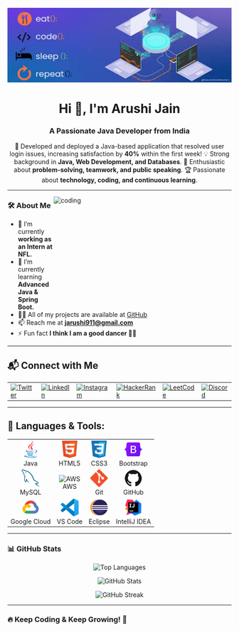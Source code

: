 ![logo](https://github.com/arujain15/arujain15/blob/main/resized_banner.jpg)

<h1 align="center">Hi 👋, I'm Arushi Jain</h1>
<h3 align="center">A Passionate Java Developer from India</h3>

<p align="center">
🚀 Developed and deployed a Java-based application that resolved user login issues, increasing satisfaction by <b>40%</b> within the first week!  
💡 Strong background in <b>Java, Web Development, and Databases</b>.  
🎯 Enthusiastic about <b>problem-solving, teamwork, and public speaking</b>.  
🏆 Passionate about <b>technology, coding, and continuous learning</b>.  
</p>

---

<img align="right" alt="coding" width="400" height ="250" src="https://media.tenor.com/IF2JdxzmyN4AAAAj/coding-girl.gif">

### **🛠 About Me**
- 🔭 I’m currently **working as an Intern at NFL.**
- 🌱 I’m currently learning **Advanced Java & Spring Boot.**
- 👨‍💻 All of my projects are available at [GitHub](https://github.com/arujain15)
- 📫 Reach me at **jarushi911@gmail.com**
- ⚡ Fun fact **I think I am a good dancer 💃🏻**

---

## **📬 Connect with Me**

<table align="center">
  <tr>
    <td><a href="https://twitter.com/@jain_arushiii" target="_blank"><img src="https://img.shields.io/badge/Twitter-1DA1F2?style=for-the-badge&logo=twitter&logoColor=white" alt="Twitter"/></a></td>
    <td><a href="https://linkedin.com/in/arushi-jain-418792259/" target="_blank"><img src="https://img.shields.io/badge/LinkedIn-0077B5?style=for-the-badge&logo=linkedin&logoColor=white" alt="LinkedIn"/></a></td>
    <td><a href="https://instagram.com/jain_aru15" target="_blank"><img src="https://img.shields.io/badge/Instagram-E4405F?style=for-the-badge&logo=instagram&logoColor=white" alt="Instagram"/></a></td>
    <td><a href="https://www.hackerrank.com/jarushi911" target="_blank"><img src="https://img.shields.io/badge/HackerRank-2EC866?style=for-the-badge&logo=hackerrank&logoColor=white" alt="HackerRank"/></a></td>
    <td><a href="https://www.leetcode.com/arushi_03" target="_blank"><img src="https://img.shields.io/badge/LeetCode-FFA116?style=for-the-badge&logo=leetcode&logoColor=white" alt="LeetCode"/></a></td>
    <td><a href="https://discord.gg/arushijain_18815" target="_blank"><img src="https://img.shields.io/badge/Discord-5865F2?style=for-the-badge&logo=discord&logoColor=white" alt="Discord"/></a></td>
  </tr>
</table>



---

## 🚀 Languages & Tools:

<table align="center">
  <tr>
    <td align="center"><img src="https://raw.githubusercontent.com/devicons/devicon/master/icons/java/java-original.svg" alt="Java" width="40" height="40"/><br>Java</td>
    <td align="center"><img src="https://raw.githubusercontent.com/devicons/devicon/master/icons/html5/html5-original.svg" alt="HTML5" width="40" height="40"/><br>HTML5</td>
    <td align="center"><img src="https://raw.githubusercontent.com/devicons/devicon/master/icons/css3/css3-original.svg" alt="CSS3" width="40" height="40"/><br>CSS3</td>
    <td align="center"><img src="https://raw.githubusercontent.com/devicons/devicon/master/icons/bootstrap/bootstrap-original.svg" alt="Bootstrap" width="40" height="40"/><br>Bootstrap</td>
  </tr>
  <tr>
    <td align="center"><img src="https://raw.githubusercontent.com/devicons/devicon/master/icons/mysql/mysql-original.svg" alt="MySQL" width="40" height="40"/><br>MySQL</td>
    <td align="center"><img src="https://upload.wikimedia.org/wikipedia/commons/9/93/Amazon_Web_Services_Logo.svg" alt="AWS" width="40" height="40"/><br>AWS</td>
    <td align="center"><img src="https://raw.githubusercontent.com/devicons/devicon/master/icons/git/git-original.svg" alt="Git" width="40" height="40"/><br>Git</td>
    <td align="center"><img src="https://raw.githubusercontent.com/devicons/devicon/master/icons/github/github-original.svg" alt="GitHub" width="40" height="40"/><br>GitHub</td>
  </tr>
  <tr>
    <td align="center"><img src="https://raw.githubusercontent.com/devicons/devicon/master/icons/googlecloud/googlecloud-original.svg" alt="Google Cloud" width="40" height="40"/><br>Google Cloud</td>
    <td align="center"><img src="https://raw.githubusercontent.com/devicons/devicon/master/icons/vscode/vscode-original.svg" alt="VS Code" width="40" height="40"/><br>VS Code</td>
    <td align="center"><img src="https://raw.githubusercontent.com/devicons/devicon/master/icons/eclipse/eclipse-original.svg" alt="Eclipse" width="40" height="40"/><br>Eclipse</td>
    <td align="center"><img src="https://raw.githubusercontent.com/devicons/devicon/master/icons/intellij/intellij-original.svg" alt="IntelliJ IDEA" width="40" height="40"/><br>IntelliJ IDEA</td>
  </tr>
</table>







---

### **📊 GitHub Stats**
<p align="center">
  <img src="https://github-readme-stats.vercel.app/api/top-langs?username=arujain15&show_icons=true&locale=en&layout=compact" alt="Top Languages" />
</p>

<p align="center">
  <img src="https://github-readme-stats.vercel.app/api?username=arujain15&show_icons=true&locale=en" alt="GitHub Stats" />
</p>

<p align="center">
  <img src="https://github-readme-streak-stats.herokuapp.com/?user=arujain15&" alt="GitHub Streak" />
</p>



---

### **🔥 Keep Coding & Keep Growing! 🚀**
